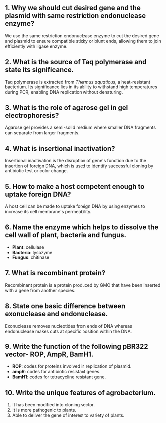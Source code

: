 ## 1. Why we should cut desired gene and the plasmid with same restriction endonuclease enzyme?
We use the same restriction endonuclease enzyme to cut the desired gene and plasmid to ensure compatible sticky or blunt ends, allowing them to join efficiently with ligase enzyme. 

## 2. What is the source of Taq polymerase and state its significance. 
Taq polymerase is extracted from *Thermus aquaticus*, a heat-resistant bacterium. Its significance lies in its ability to withstand high temperatures during PCR, enabling DNA replication without denaturing.

## 3. What is the role of agarose gel in gel electrophoresis? 
Agarose gel provides a semi-solid medium where smaller DNA fragments can separate from larger fragments.

## 4. What is insertional inactivation? 
Insertional inactivation is the disruption of gene's function due to the insertion of foreign DNA, which is used to identify successful cloning by antibiotic test or color change. 

## 5. How to make a host competent enough to uptake foreign DNA?
A host cell can be made to uptake foreign DNA by using enzymes to increase its cell membrane's permeability. 

## 6. Name the enzyme which helps to dissolve the cell wall of plant, bacteria and fungus. 
- **Plant**: cellulase 
- **Bacteria**: lysozyme 
- **Fungus**: chitinase

## 7. What is recombinant protein? 
Recombinant protein is a protein produced by GMO that have been inserted with a gene from another species. 

## 8. State one basic difference between exonuclease and endonuclease.
Exonuclease removes nucleotides from ends of DNA whereas endonuclease makes cuts at specific position within the DNA. 

## 9. Write the function of the following pBR322 vector- ROP, AmpR, BamH1.
- **ROP**: codes for proteins involved in replication of plasmid. 
- **ampR**: codes for antibiotic resistant genes. 
- **BamH1**: codes for tetracycline resistant gene. 

## 10. Write the unique features of agrobacterium. 
1. It has been modified into cloning vector. 
2. It is more pathogenic to plants. 
3. Able to deliver the gene of interest to variety of plants. 